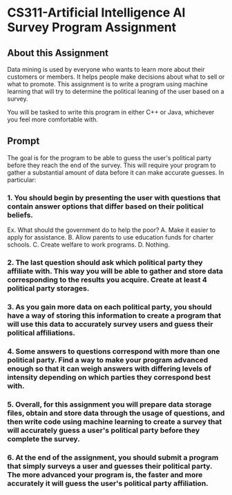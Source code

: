 # CS311-Artificial Intelligence AI Survey Program Assignment
## About this Assignment
Data mining is used by everyone who wants to learn more about their customers or members. It helps people make decisions about what to sell or what to promote. This assignment is to write a program using machine learning that will try to determine the political leaning of the user based on a survey.

You will be tasked to write this program in either C++ or Java, whichever you feel more comfortable with.

## Prompt
The goal is for the program to be able to guess the user's political party before they reach the end of the survey. This will require your program to gather a substantial amount of data before it can make accurate guesses. In particular:

### 1. You should begin by presenting the user with questions that contain answer options that differ based on their political beliefs.

Ex. What should the government do to help the poor?
A. Make it easier to apply for assistance.
B. Allow parents to use education funds for charter schools.
C. Create welfare to work programs.
D. Nothing.
### 2. The last question should ask which political party they affiliate with. This way you will be able to gather and store data corresponding to the results you acquire. Create at least 4 political party storages.

### 3. As you gain more data on each political party, you should have a way of storing this information to create a program that will use this data to accurately survey users and guess their political affiliations.

### 4. Some answers to questions correspond with more than one political party. Find a way to make your program advanced enough so that it can weigh answers with differing levels of intensity depending on which parties they correspond best with.

### 5. Overall, for this assignment you will prepare data storage files, obtain and store data through the usage of questions, and then write code using machine learning to create a survey that will accurately guess a user's political party before they complete the survey.

### 6. At the end of the assignment, you should submit a program that simply surveys a user and guesses their political party. The more advanced your program is, the faster and more accurately it will guess the user's political party affiliation.
